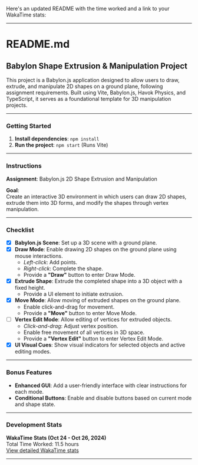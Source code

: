 Here's an updated README with the time worked and a link to your WakaTime stats:

---

# README.md

## Babylon Shape Extrusion & Manipulation Project

This project is a Babylon.js application designed to allow users to draw, extrude, and manipulate 2D shapes on a ground plane, following assignment requirements. Built using Vite, Babylon.js, Havok Physics, and TypeScript, it serves as a foundational template for 3D manipulation projects.

---

### Getting Started

1. **Install dependencies**: `npm install`
2. **Run the project**: `npm start` (Runs Vite)

---

### Instructions

**Assignment**: Babylon.js 2D Shape Extrusion and Manipulation

**Goal**:  
Create an interactive 3D environment in which users can draw 2D shapes, extrude them into 3D forms, and modify the shapes through vertex manipulation.

---

### Checklist

- [x] **Babylon.js Scene**: Set up a 3D scene with a ground plane.
- [x] **Draw Mode**: Enable drawing 2D shapes on the ground plane using mouse interactions.
    - *Left-click*: Add points.
    - *Right-click*: Complete the shape.
    - Provide a **"Draw"** button to enter Draw Mode.
- [x] **Extrude Shape**: Extrude the completed shape into a 3D object with a fixed height.
    - Provide a UI element to initiate extrusion.
- [x] **Move Mode**: Allow moving of extruded shapes on the ground plane.
    - Enable click-and-drag for movement.
    - Provide a **"Move"** button to enter Move Mode.
- [ ] **Vertex Edit Mode**: Allow editing of vertices for extruded objects.
    - *Click-and-drag*: Adjust vertex position.
    - Enable free movement of all vertices in 3D space.
    - Provide a **"Vertex Edit"** button to enter Vertex Edit Mode.
- [x] **UI Visual Cues**: Show visual indicators for selected objects and active editing modes.

---

### Bonus Features

- **Enhanced GUI**: Add a user-friendly interface with clear instructions for each mode.
- **Conditional Buttons**: Enable and disable buttons based on current mode and shape state.

---

### Development Stats

**WakaTime Stats (Oct 24 - Oct 26, 2024)**  
Total Time Worked: 11.5 hours  
[View detailed WakaTime stats](https://wakatime.com/@4aac6ac3-4782-4ee1-a6bf-077e0a29aa8e/projects/zbklmmralc?start=2024-10-20&end=2024-10-26)

---